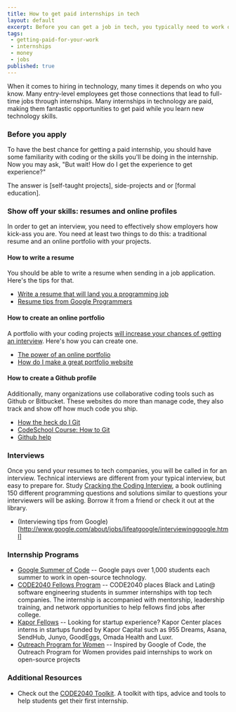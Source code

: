 ```yaml
---
title: How to get paid internships in tech
layout: default
excerpt: Before you can get a job in tech, you typically need to work on internships. Luckily, many tech internships are paid. Here's how to get them 
tags:
 - getting-paid-for-your-work
 - internships
 - money
 - jobs
published: true
---
```


When it comes to hiring in technology, many times it depends on who you know. Many entry-level employees get those connections that lead to full-time jobs through internships. Many internships in technology are paid, making them fantastic opportunities to get paid while you learn new technology skills.

### Before you apply
To have the best chance for getting a paid internship, you should have some familiarity with coding or the skills you'll be doing in the internship. Now you may ask, "But wait! How do I get the experience to get experience?" 

The answer is [self-taught projects], side-projects and or [formal education].

### Show off your skills: resumes and online profiles

In order to get an interview, you need to effectively show employers how kick-ass you are. You need at least two things to do this: a traditional resume and an online portfolio with your projects. 

#### How to write a resume
You should be able to write a resume when sending in a job application. Here's the tips for that.
* [Write a resume that will land you a programming job](http://www.techrepublic.com/blog/software-engineer/write-a-resume-that-will-land-you-a-programming-job/)
* [Resume tips from Google Programmers](http://www.youtube.com/watch?v=5wa9J7iXOh0&feature=youtu.be)

#### How to create an online portfolio
A portfolio with your coding projects [will increase your chances of getting an interview](http://news.dice.com/2012/06/18/coding-portfolio-resume/). Here's how you can create one.
* [The power of an online portfolio](http://grokcode.com/58/the-power-of-a-programming-portfolio/)
* [How do I make a great portfolio website](https://www.lessannoyingcrm.com/blog/Programmer_Portfolio)

#### How to create a Github profile
Additionally, many organizations use collaborative coding tools such as Github or Bitbucket. These websites do more than manage code, they also track and show off how much code you ship.
* [How the heck do I Git](http://lifehacker.com/5983680/how-the-heck-do-i-use-github)
* [CodeSchool Course: How to Git](https://www.codeschool.com/courses/try-git)
* [Github help](https://help.github.com/categories/54/articles)

### Interviews

Once you send your resumes to tech companies, you will be called in for an interview. Technical interviews are different from your typical interview, but easy to prepare for. Study [Cracking the Coding Interview](http://www.amazon.com/books/dp/098478280X), a book outlining 150 different programming questions and solutions similar to questions your interviewers will be asking. Borrow it from a friend or check it out at the library.

* (Interviewing tips from Google)[http://www.google.com/about/jobs/lifeatgoogle/interviewinggoogle.html]


### Internship Programs
* [Google Summer of Code](https://developers.google.com/open-source/soc/?csw=1) -- Google pays over 1,000 students each summer to work in open-source technology.
* [CODE2040 Fellows Program](http://code2040.org) -- CODE2040 places Black and Latin@ software engineering students in summer internships with top tech companies. The internship is accompanied with mentorship, leadership training, and network opportunities to help fellows find jobs after college.
* [Kapor Fellows](http://kaporcenter.org/fellows/) --  Looking for startup experience? Kapor Center places interns in startups funded by Kapor Capital such as 955 Dreams, Asana, SendHub, Junyo, GoodEggs, Omada Health and Luxr.
*  [Outreach Program for Women](http://gnome.org/opw/) -- Inspired by Google of Code, the Outreach Program for Women provides paid internships to work on open-source projects


### Additional Resources
* Check out the [CODE2040 Toolkit](http://toolkit.code2040.org/). A toolkit with tips, advice and tools to help students get their first internship.
